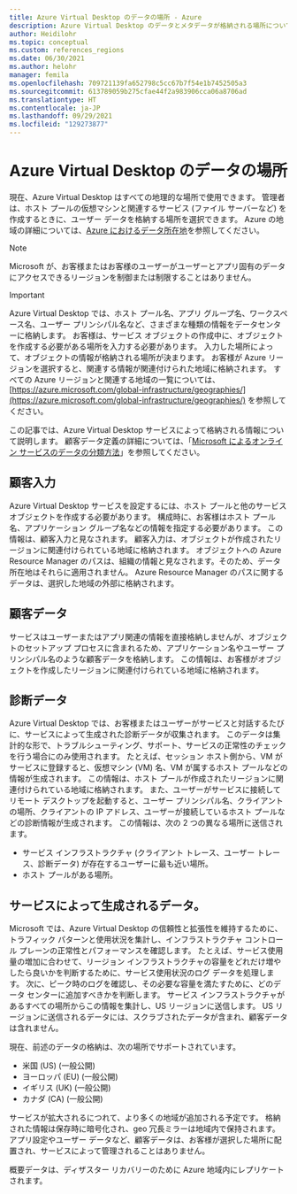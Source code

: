 ```yaml
---
title: Azure Virtual Desktop のデータの場所 - Azure
description: Azure Virtual Desktop のデータとメタデータが格納される場所についての簡単な概要。
author: Heidilohr
ms.topic: conceptual
ms.custom: references_regions
ms.date: 06/30/2021
ms.author: helohr
manager: femila
ms.openlocfilehash: 709721139fa652798c5cc67b7f54e1b7452505a3
ms.sourcegitcommit: 613789059b275cfae44f2a983906cca06a8706ad
ms.translationtype: HT
ms.contentlocale: ja-JP
ms.lasthandoff: 09/29/2021
ms.locfileid: "129273877"
---
```

# <a name="data-locations-for-azure-virtual-desktop"></a>Azure Virtual Desktop のデータの場所

現在、Azure Virtual Desktop はすべての地理的な場所で使用できます。 管理者は、ホスト プールの仮想マシンと関連するサービス (ファイル サーバーなど) を作成するときに、ユーザー データを格納する場所を選択できます。 Azure の地域の詳細については、[Azure におけるデータ所在地](https://azure.microsoft.com/global-infrastructure/data-residency/#overview)を参照してください。

>[!NOTE]
>Microsoft が、お客様またはお客様のユーザーがユーザーとアプリ固有のデータにアクセスできるリージョンを制御または制限することはありません。

>[!IMPORTANT]
>Azure Virtual Desktop では、ホスト プール名、アプリ グループ名、ワークスペース名、ユーザー プリンシパル名など、さまざまな種類の情報をデータセンターに格納します。 お客様は、サービス オブジェクトの作成中に、オブジェクトを作成する必要がある場所を入力する必要があります。 入力した場所によって、オブジェクトの情報が格納される場所が決まります。 お客様が Azure リージョンを選択すると、関連する情報が関連付けられた地域に格納されます。 すべての Azure リージョンと関連する地域の一覧については、[https://azure.microsoft.com/global-infrastructure/geographies/](https://azure.microsoft.com/global-infrastructure/geographies/) を参照してください。

この記事では、Azure Virtual Desktop サービスによって格納される情報について説明します。 顧客データ定義の詳細については、「[Microsoft によるオンライン サービスのデータの分類方法](https://www.microsoft.com/trust-center/privacy/customer-data-definitions)」を参照してください。

## <a name="customer-input"></a>顧客入力

Azure Virtual Desktop サービスを設定するには、ホスト プールと他のサービス オブジェクトを作成する必要があります。 構成時に、お客様はホスト プール名、アプリケーション グループ名などの情報を指定する必要があります。 この情報は、顧客入力と見なされます。 顧客入力は、オブジェクトが作成されたリージョンに関連付けられている地域に格納されます。 オブジェクトへの Azure Resource Manager のパスは、組織の情報と見なされます。そのため、データ所在地はそれらに適用されません。 Azure Resource Manager のパスに関するデータは、選択した地域の外部に格納されます。

## <a name="customer-data"></a>顧客データ

サービスはユーザーまたはアプリ関連の情報を直接格納しませんが、オブジェクトのセットアップ プロセスに含まれるため、アプリケーション名やユーザー プリンシパル名のような顧客データを格納します。 この情報は、お客様がオブジェクトを作成したリージョンに関連付けられている地域に格納されます。

## <a name="diagnostic-data"></a>診断データ

Azure Virtual Desktop では、お客様またはユーザーがサービスと対話するたびに、サービスによって生成された診断データが収集されます。 このデータは集計的な形で、トラブルシューティング、サポート、サービスの正常性のチェックを行う場合にのみ使用されます。 たとえば、セッション ホスト側から、VM がサービスに登録すると、仮想マシン (VM) 名、VM が属するホスト プールなどの情報が生成されます。 この情報は、ホスト プールが作成されたリージョンに関連付けられている地域に格納されます。 また、ユーザーがサービスに接続してリモート デスクトップを起動すると、ユーザー プリンシパル名、クライアントの場所、クライアントの IP アドレス、ユーザーが接続しているホスト プールなどの診断情報が生成されます。 この情報は、次の 2 つの異なる場所に送信されます。

- サービス インフラストラクチャ (クライアント トレース、ユーザー トレース、診断データ) が存在するユーザーに最も近い場所。
- ホスト プールがある場所。

## <a name="service-generated-data"></a>サービスによって生成されるデータ。

Microsoft では、Azure Virtual Desktop の信頼性と拡張性を維持するために、トラフィック パターンと使用状況を集計し、インフラストラクチャ コントロール プレーンの正常性とパフォーマンスを確認します。 たとえば、サービス使用量の増加に合わせて、リージョン インフラストラクチャの容量をどれだけ増やしたら良いかを判断するために、サービス使用状況のログ データを処理します。 次に、ピーク時のログを確認し、その必要な容量を満たすために、どのデータ センターに追加すべきかを判断します。 サービス インフラストラクチャがあるすべての場所からこの情報を集計し、US リージョンに送信します。 US リージョンに送信されるデータには、スクラブされたデータが含まれ、顧客データは含れません。

現在、前述のデータの格納は、次の場所でサポートされています。

- 米国 (US) (一般公開)
- ヨーロッパ (EU) (一般公開)
- イギリス (UK) (一般公開)
- カナダ (CA) (一般公開)

サービスが拡大されるにつれて、より多くの地域が追加される予定です。 格納された情報は保存時に暗号化され、geo 冗長ミラーは地域内で保持されます。 アプリ設定やユーザー データなど、顧客データは、お客様が選択した場所に配置され、サービスによって管理されることはありません。

概要データは、ディザスター リカバリーのために Azure 地域内にレプリケートされます。
